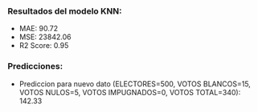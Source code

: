 
### Resultados del modelo KNN:
- MAE: 90.72
- MSE: 23842.06
- R2 Score: 0.95

### Predicciones:
- Prediccion para nuevo dato (ELECTORES=500, VOTOS BLANCOS=15, VOTOS NULOS=5, VOTOS IMPUGNADOS=0, VOTOS TOTAL=340): 142.33
